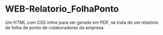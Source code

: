 # WEB-Relatorio_FolhaPonto
Um HTML com CSS inline para ser gerado em PDF, se trata de um relatório de folha de ponto de colaboradores da empresa.
